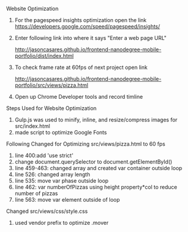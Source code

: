 Website Optimization

1. For the pagespeed insights optimization open the link
   https://developers.google.com/speed/pagespeed/insights/

2. Enter following link into where it says "Enter a web page URL"

   http://jasoncasares.github.io/frontend-nanodegree-mobile-portfolio/dist/index.html

3. To check frame rate at 60fps of next project open link 

	http://jasoncasares.github.io/frontend-nanodegree-mobile-portfolio/src/views/pizza.html

4. Open up Chrome Developer tools and record timline

Steps Used for Website Optimization

1.  Gulp.js was used to minify, inline, and resize/compress 
    images for src/index.html
2.	made script to optimize Google Fonts

Following Changed for Optimizing src/views/pizza.html to 60 fps

1.	line 400:add 'use strict'
2.	change document.querySelector to document.getElementById()
3.	line 459-463:
	changed array and created var container outside loop 
4.	line 526: changed array length
5.	line 535: move var phase outside loop
6.	line 462: var numberOfPizzas using height property*col
	to reduce number of pizzas
7.  line 563: move var element outside of loop

Changed src/views/css/style.css

1.	used vendor prefix to optimize .mover




